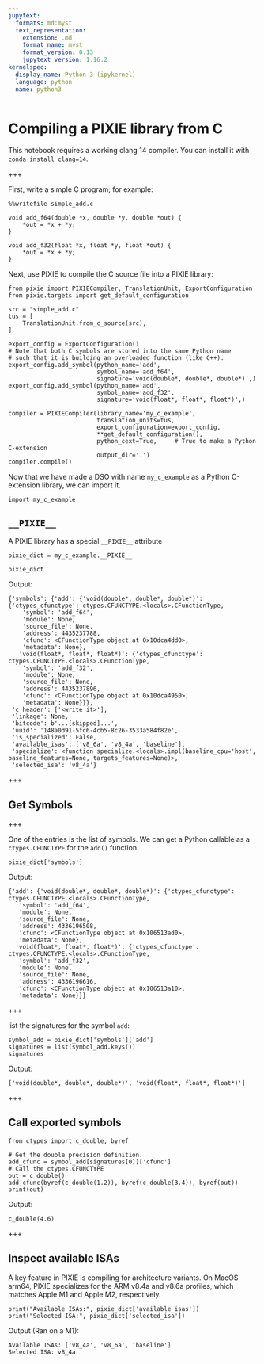 ```yaml
---
jupytext:
  formats: md:myst
  text_representation:
    extension: .md
    format_name: myst
    format_version: 0.13
    jupytext_version: 1.16.2
kernelspec:
  display_name: Python 3 (ipykernel)
  language: python
  name: python3
---
```


# Compiling a PIXIE library from C 

This notebook requires a working clang 14 compiler. You can install it with `conda install clang=14`.

+++

First, write a simple C program; for example:

```{code-cell} ipython3
%%writefile simple_add.c

void add_f64(double *x, double *y, double *out) {
    *out = *x + *y;
}

void add_f32(float *x, float *y, float *out) {
    *out = *x + *y;
}
```

Next, use PIXIE to compile the C source file into a PIXIE library:

```{code-cell} ipython3
from pixie import PIXIECompiler, TranslationUnit, ExportConfiguration
from pixie.targets import get_default_configuration
```

```{code-cell} ipython3
src = "simple_add.c"
tus = [
    TranslationUnit.from_c_source(src),
]
```

```{code-cell} ipython3
export_config = ExportConfiguration()
# Note that both C symbols are stored into the same Python name 
# such that it is building an overloaded function (like C++).
export_config.add_symbol(python_name='add',
                         symbol_name='add_f64',
                         signature='void(double*, double*, double*)',)
export_config.add_symbol(python_name='add',
                         symbol_name='add_f32',
                         signature='void(float*, float*, float*)',)
```

```{code-cell} ipython3
compiler = PIXIECompiler(library_name='my_c_example',
                         translation_units=tus,
                         export_configuration=export_config,
                         **get_default_configuration(),
                         python_cext=True,     # True to make a Python C-extension 
                         output_dir='.')
compiler.compile()
```

Now that we have made a DSO with name `my_c_example` as a Python C-extension library, we can import it.

```{code-cell} ipython3
import my_c_example
```

## ``__PIXIE__``

A PIXIE library has a special `__PIXIE__` attribute

```{code-cell} ipython3
pixie_dict = my_c_example.__PIXIE__
```

```{code-cell} ipython3
pixie_dict
```

Output:

```
{'symbols': {'add': {'void(double*, double*, double*)': {'ctypes_cfunctype': ctypes.CFUNCTYPE.<locals>.CFunctionType,
    'symbol': 'add_f64',
    'module': None,
    'source_file': None,
    'address': 4435237788,
    'cfunc': <CFunctionType object at 0x10dca4dd0>,
    'metadata': None},
   'void(float*, float*, float*)': {'ctypes_cfunctype': ctypes.CFUNCTYPE.<locals>.CFunctionType,
    'symbol': 'add_f32',
    'module': None,
    'source_file': None,
    'address': 4435237896,
    'cfunc': <CFunctionType object at 0x10dca4950>,
    'metadata': None}}},
 'c_header': ['<write it>'],
 'linkage': None,
 'bitcode': b'...[skipped]...',
 'uuid': '148a0d91-5fc6-4cb5-8c26-3533a584f82e',
 'is_specialized': False,
 'available_isas': ['v8_6a', 'v8_4a', 'baseline'],
 'specialize': <function specialize.<locals>.impl(baseline_cpu='host', baseline_features=None, targets_features=None)>,
 'selected_isa': 'v8_4a'}
```

+++

## Get Symbols

+++

One of the entries is the list of symbols. We can get a Python callable as a `ctypes.CFUNCTYPE` for the `add()` function.

```{code-cell} ipython3
pixie_dict['symbols']
```

Output:
```
{'add': {'void(double*, double*, double*)': {'ctypes_cfunctype': ctypes.CFUNCTYPE.<locals>.CFunctionType,
   'symbol': 'add_f64',
   'module': None,
   'source_file': None,
   'address': 4336196508,
   'cfunc': <CFunctionType object at 0x106513ad0>,
   'metadata': None},
  'void(float*, float*, float*)': {'ctypes_cfunctype': ctypes.CFUNCTYPE.<locals>.CFunctionType,
   'symbol': 'add_f32',
   'module': None,
   'source_file': None,
   'address': 4336196616,
   'cfunc': <CFunctionType object at 0x106513a10>,
   'metadata': None}}}
```

+++

list the signatures for the symbol `add`:

```{code-cell} ipython3
symbol_add = pixie_dict['symbols']['add']
signatures = list(symbol_add.keys())
signatures
```

Output:
```
['void(double*, double*, double*)', 'void(float*, float*, float*)']
```

+++

## Call exported symbols

```{code-cell} ipython3
from ctypes import c_double, byref

# Get the double precision definition.
add_cfunc = symbol_add[signatures[0]]['cfunc']
# Call the ctypes.CFUNCTYPE
out = c_double()
add_cfunc(byref(c_double(1.2)), byref(c_double(3.4)), byref(out))
print(out)
```

Output:

```
c_double(4.6)
```

+++

## Inspect available ISAs

A key feature in PIXIE is compiling for architecture variants. On MacOS arm64, PIXIE specializes for the ARM v8.4a and v8.6a profiles, which matches Apple M1 and Apple M2, respectively. 

```{code-cell} ipython3
print("Available ISAs:", pixie_dict['available_isas'])
print("Selected ISA:", pixie_dict['selected_isa'])
```

Output (Ran on a M1):

```
Available ISAs: ['v8_4a', 'v8_6a', 'baseline']
Selected ISA: v8_4a
```
